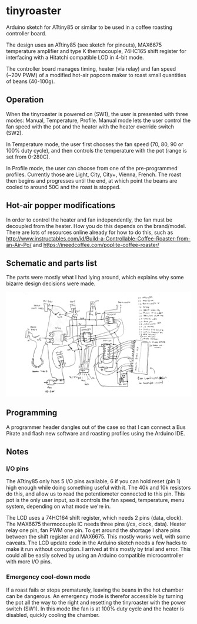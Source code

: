 # tinyroaster

Arduino sketch for ATtiny85 or similar to be used in a coffee roasting controller board.

The design uses an ATtiny85 (see sketch for pinouts), MAX6675 temperature amplifier and type K thermocouple, 74HC165 shift register for interfacing with a Hitatchi compatible LCD in 4-bit mode.

The controller board manages timing, heater (via relay) and fan speed (~20V PWM) of a modified hot-air popcorn maker to roast small quantities of beans (40-100g).

## Operation

When the tinyroaster is powered on (SW1), the user is presented with three modes: Manual, Temperature, Profile. Manual mode lets the user control the fan speed with the pot and the heater with the heater override switch (SW2).

In Temperature mode, the user first chooses the fan speed (70, 80, 90 or 100% duty cycle), and then controls the temperature with the pot (range is set from 0-280C).

In Profile mode, the user can choose from one of the pre-programmed profiles. Currently those are Light, City, City+, Vienna, French. The roast then begins and progresses until the end, at which point the beans are cooled to around 50C and the roast is stopped.

## Hot-air popper modifications

In order to control the heater and fan independently, the fan must be decoupled from the heater. How you do this depends on the brand/model. There are lots of resources online already for how to do this, such as http://www.instructables.com/id/Build-a-Controllable-Coffee-Roaster-from-an-Air-Po/ and https://ineedcoffee.com/poplite-coffee-roaster/

## Schematic and parts list

The parts were mostly what I had lying around, which explains why some bizarre design decisions were made.

![Schematic and parts list](schematic.png)

## Programming

A programmer header dangles out of the case so that I can connect a Bus Pirate and flash new software and roasting profiles using the Arduino IDE.

## Notes
### I/O pins
The ATtiny85 only has 5 I/O pins available, 6 if you can hold reset (pin 1) high enough while doing something useful with it. The 40k and 10k resistors do this, and allow us to read the potentiometer connected to this pin. This pot is the only user input, so it controls the fan speed, temperature, menu system, depending on what mode we're in.

The LCD uses a 74HC164 shift register, which needs 2 pins (data, clock). The MAX6675 thermocouple IC needs three pins (/cs, clock, data). Heater relay one pin, fan PWM one pin. To get around the shortage I share pins between the shift register and MAX6675. This mostly works well, with some caveats. The LCD update code in the Arduino sketch needs a few hacks to make it run without corruption. I arrived at this mostly by trial and error. This could all be easily solved by using an Arduino compatible microcontroller with more I/O pins.

### Emergency cool-down mode
If a roast fails or stops prematurely, leaving the beans in the hot chamber can be dangerous. An emergency mode is therefor accessible by turning the pot all the way to the right and resetting the tinyroaster with the power switch (SW1). In this mode the fan is at 100% duty cycle and the heater is disabled, quickly cooling the chamber.

